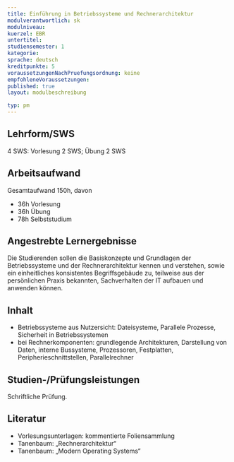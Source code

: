 ```yaml
---
title: Einführung in Betriebssysteme und Rechnerarchitektur
modulverantwortlich: sk
modulniveau:
kuerzel: EBR
untertitel:
studiensemester: 1
kategorie:
sprache: deutsch
kreditpunkte: 5
voraussetzungenNachPruefungsordnung: keine
empfohleneVoraussetzungen: 
published: true
layout: modulbeschreibung

typ: pm
---
```


## Lehrform/SWS

4 SWS: Vorlesung 2 SWS; Übung 2 SWS

## Arbeitsaufwand

Gesamtaufwand 150h, davon 

- 36h Vorlesung 
- 36h Übung
- 78h Selbststudium 

## Angestrebte Lernergebnisse
Die Studierenden sollen die Basiskonzepte und Grundlagen der Betriebssysteme und der Rechnerarchitektur kennen und verstehen, sowie ein einheitliches konsistentes Begriffsgebäude zu, teilweise aus der persönlichen Praxis bekannten, Sachverhalten der IT aufbauen und anwenden können.

## Inhalt
* Betriebssysteme aus Nutzersicht: Dateisysteme, Parallele Prozesse, Sicherheit in Betriebssystemen
* bei Rechnerkomponenten: grundlegende Architekturen, Darstellung von Daten, interne Bussysteme, Prozessoren, Festplatten, Peripherieschnittstellen, Parallelrechner

## Studien-/Prüfungsleistungen
Schriftliche Prüfung.

## Literatur
- Vorlesungsunterlagen: kommentierte Foliensammlung
- Tanenbaum: „Rechnerarchitektur“
- Tanenbaum: „Modern Operating Systems“

